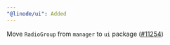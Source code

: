 ```yaml
---
"@linode/ui": Added
---
```


Move `RadioGroup` from `manager` to `ui` package ([#11254](https://github.com/linode/manager/pull/11254))
